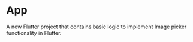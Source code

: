 # App

A new Flutter project that contains basic logic to implement Image picker functionality in Flutter.
